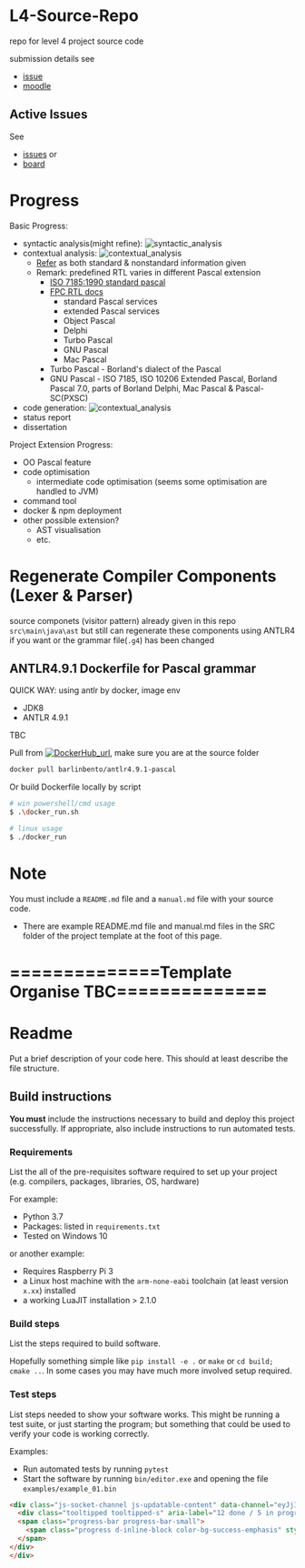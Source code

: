# L4-Source-Repo

repo for level 4 project source code

submission details see

* [issue](https://github.com/2359451d/L4-Dissertation-Repo/issues/4)
* [moodle](https://moodle.gla.ac.uk/course/view.php?id=30221#section-7)

## Active Issues

See

* [issues](https://github.com/2359451d/L4-Source-Repo/issues) or 
* [board](https://github.com/2359451d/L4-Source-Repo/projects/1)

# Progress

Basic Progress:

* syntactic analysis(might refine): ![syntactic_analysis](https://progress-bar.dev/100/?title=done)
* contextual analysis: ![contextual_analysis](https://progress-bar.dev/28/?title=WIP)
  * [Refer](http://web.fis.unico.it/local/SunDocs/pascal/lang_ref/index.html) as both standard & nonstandard information given
  * Remark: predefined RTL varies in different Pascal extension
    * [ISO 7185:1990 standard pascal](https://rti.etf.bg.ac.rs/rti/ir1p1/materijali/iso7185.pdf)
    * [FPC RTL docs](https://wiki.freepascal.org/RTL)
      * standard Pascal services
      * extended Pascal services
      * Object Pascal
      * Delphi
      * Turbo Pascal
      * GNU Pascal
      * Mac Pascal
    * Turbo Pascal - Borland's dialect of the Pascal
    * GNU Pascal - ISO 7185, ISO 10206 Extended Pascal, Borland Pascal 7.0, parts of Borland Delphi, Mac Pascal & Pascal-SC(PXSC)
* code generation: ![contextual_analysis](https://progress-bar.dev/0/)
* status report
* dissertation

Project Extension Progress:

* OO Pascal feature
* code optimisation
  * intermediate code optimisation (seems some optimisation are handled to JVM)
* command tool
* docker & npm deployment
* other possible extension?
  * AST visualisation
  * etc.

# Regenerate Compiler Components (Lexer & Parser)

source componets (visitor pattern) already given in this repo `src\main\java\ast` but still can regenerate these components using ANTLR4 if you want or the grammar file(`.g4`) has been changed

## ANTLR4.9.1 Dockerfile for Pascal grammar

QUICK WAY: using antlr by docker, image env

* JDK8
* ANTLR 4.9.1

TBC

Pull from [![DockerHub_url](https://img.shields.io/badge/DockerHub-antlr4.9.1--pascal-blue.svg?style=flat-square&logo=docker&labelColor=grey)](https://hub.docker.com/r/barlinbento/antlr4.9.1-pascal), make sure you are at the source  folder

```bash
docker pull barlinbento/antlr4.9.1-pascal
```

Or build Dockerfile locally by script

```bash
# win powershell/cmd usage
$ .\docker_run.sh
```

```bash
# linux usage
$ ./docker_run
```

# Note

You must include a `README.md` file and a `manual.md` file with your source code.

* There are example README.md file and manual.md files in the SRC folder of the project template at the foot of this page.

# ==============Template Organise TBC==============

# Readme

Put a brief description of your code here. This should at least describe the file structure.

## Build instructions

**You must** include the instructions necessary to build and deploy this project successfully. If appropriate, also include
instructions to run automated tests.

### Requirements

List the all of the pre-requisites software required to set up your project (e.g. compilers, packages, libraries, OS, hardware)

For example:

* Python 3.7
* Packages: listed in `requirements.txt`
* Tested on Windows 10

or another example:

* Requires Raspberry Pi 3
* a Linux host machine with the `arm-none-eabi` toolchain (at least version `x.xx`) installed
* a working LuaJIT installation > 2.1.0

### Build steps

List the steps required to build software.

Hopefully something simple like `pip install -e .` or `make` or `cd build; cmake ..`. In
some cases you may have much more involved setup required.

### Test steps

List steps needed to show your software works. This might be running a test suite, or just starting the program; but something that could be used to verify your code is working correctly.

Examples:

* Run automated tests by running `pytest`
* Start the software by running `bin/editor.exe` and opening the file `examples/example_01.bin`

```html
<div class="js-socket-channel js-updatable-content" data-channel="eyJjIjoicHJvamVjdHM6MTM5MDg2ODAiLCJ0IjoxNjQwMzAwNTI1fQ==--59824f8a2d3b2d7b8b84ee6a936d6048deaa1bb2db4e07534d40a1f9e3b27780" data-url="/_render_node/PRO_kwLOGIAY9M4A1DrI/projects/show_progress" style="width: 100px">
  <div class="tooltipped tooltipped-s" aria-label="12 done / 5 in progress / 14 to do">
  <span class="progress-bar progress-bar-small">
    <span class="progress d-inline-block color-bg-success-emphasis" style="width: 38.70967741935484%">&nbsp;</span><span class="progress d-inline-block color-bg-done-emphasis" style="width: 16.129032258064516%">&nbsp;</span>
  </span>
</div>
</div>
```

<div class="js-socket-channel js-updatable-content" data-channel="eyJjIjoicHJvamVjdHM6MTM5MDg2ODAiLCJ0IjoxNjQwMzAwNTI1fQ==--59824f8a2d3b2d7b8b84ee6a936d6048deaa1bb2db4e07534d40a1f9e3b27780" data-url="/_render_node/PRO_kwLOGIAY9M4A1DrI/projects/show_progress" style="width: 100px">
  <div class="tooltipped tooltipped-s" aria-label="12 done / 5 in progress / 14 to do">
  <span class="progress-bar progress-bar-small">
    <span class="progress d-inline-block color-bg-success-emphasis" style="width: 38.70967741935484%">&nbsp;</span><span class="progress d-inline-block color-bg-done-emphasis" style="width: 16.129032258064516%">&nbsp;</span>
  </span>
</div>
</div>